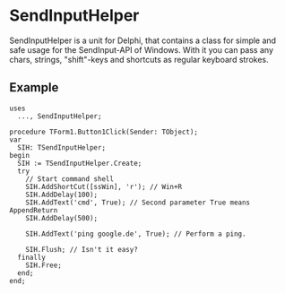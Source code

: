 # SendInputHelper
SendInputHelper is a unit for Delphi, that contains a class for simple and safe usage 
for the SendInput-API of Windows. With it you can pass any chars, strings, "shift"-keys 
and shortcuts as regular keyboard strokes.

## Example
```delphi
uses
  ..., SendInputHelper;

procedure TForm1.Button1Click(Sender: TObject);
var
  SIH: TSendInputHelper;
begin
  SIH := TSendInputHelper.Create;
  try
    // Start command shell
    SIH.AddShortCut([ssWin], 'r'); // Win+R
    SIH.AddDelay(100);
    SIH.AddText('cmd', True); // Second parameter True means AppendReturn
    SIH.AddDelay(500);

    SIH.AddText('ping google.de', True); // Perform a ping.

    SIH.Flush; // Isn't it easy?
  finally
    SIH.Free;
  end;
end;
```
